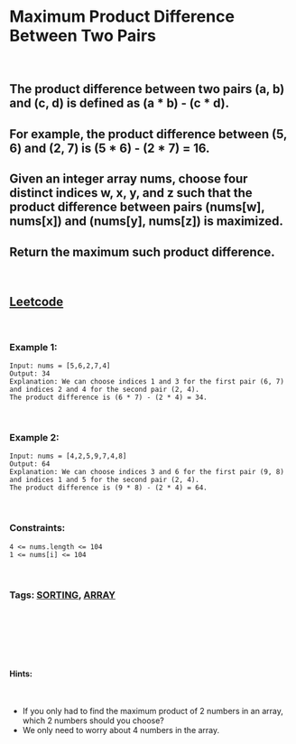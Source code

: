 # Maximum Product Difference Between Two Pairs

<br>

## The product difference between two pairs (a, b) and (c, d) is defined as (a * b) - (c * d).

## For example, the product difference between (5, 6) and (2, 7) is (5 * 6) - (2 * 7) = 16.
## Given an integer array nums, choose four distinct indices w, x, y, and z such that the product difference between pairs (nums[w], nums[x]) and (nums[y], nums[z]) is maximized.

## Return the maximum such product difference.

<br>

## [Leetcode](https://leetcode.com/problems/maximum-product-difference-between-two-pairs/)

<br>

###  Example 1:
```
Input: nums = [5,6,2,7,4]
Output: 34
Explanation: We can choose indices 1 and 3 for the first pair (6, 7) and indices 2 and 4 for the second pair (2, 4).
The product difference is (6 * 7) - (2 * 4) = 34.
```
<br>

### Example 2:
```
Input: nums = [4,2,5,9,7,4,8]
Output: 64
Explanation: We can choose indices 3 and 6 for the first pair (9, 8) and indices 1 and 5 for the second pair (2, 4).
The product difference is (9 * 8) - (2 * 4) = 64.
``` 
<br>

### Constraints:
```
4 <= nums.length <= 104
1 <= nums[i] <= 104
```
<br>

### Tags: [SORTING](https://leetcode.com/tag/sorting/), [ARRAY](https://leetcode.com/tag/array/)

<br>
<br>
<br>
<br>
<br>

#### Hints:

<br>

- If you only had to find the maximum product of 2 numbers in an array, which 2 numbers should you choose?
- We only need to worry about 4 numbers in the array.

